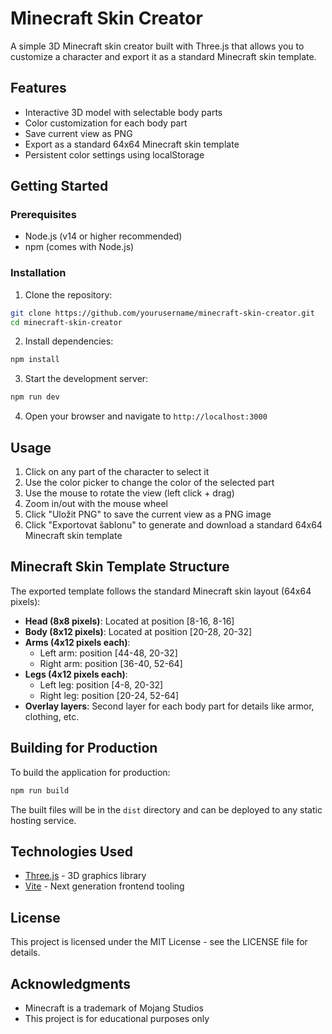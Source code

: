# Minecraft Skin Creator

A simple 3D Minecraft skin creator built with Three.js that allows you to customize a character and export it as a standard Minecraft skin template.

## Features

- Interactive 3D model with selectable body parts
- Color customization for each body part
- Save current view as PNG
- Export as a standard 64x64 Minecraft skin template
- Persistent color settings using localStorage

## Getting Started

### Prerequisites

- Node.js (v14 or higher recommended)
- npm (comes with Node.js)

### Installation

1. Clone the repository:
```bash
git clone https://github.com/yourusername/minecraft-skin-creator.git
cd minecraft-skin-creator
```

2. Install dependencies:
```bash
npm install
```

3. Start the development server:
```bash
npm run dev
```

4. Open your browser and navigate to `http://localhost:3000`

## Usage

1. Click on any part of the character to select it
2. Use the color picker to change the color of the selected part
3. Use the mouse to rotate the view (left click + drag)
4. Zoom in/out with the mouse wheel
5. Click "Uložit PNG" to save the current view as a PNG image
6. Click "Exportovat šablonu" to generate and download a standard 64x64 Minecraft skin template

## Minecraft Skin Template Structure

The exported template follows the standard Minecraft skin layout (64x64 pixels):

- **Head (8x8 pixels)**: Located at position [8-16, 8-16]
- **Body (8x12 pixels)**: Located at position [20-28, 20-32]
- **Arms (4x12 pixels each)**:
  - Left arm: position [44-48, 20-32]
  - Right arm: position [36-40, 52-64]
- **Legs (4x12 pixels each)**:
  - Left leg: position [4-8, 20-32]
  - Right leg: position [20-24, 52-64]
- **Overlay layers**: Second layer for each body part for details like armor, clothing, etc.

## Building for Production

To build the application for production:

```bash
npm run build
```

The built files will be in the `dist` directory and can be deployed to any static hosting service.

## Technologies Used

- [Three.js](https://threejs.org/) - 3D graphics library
- [Vite](https://vitejs.dev/) - Next generation frontend tooling

## License

This project is licensed under the MIT License - see the LICENSE file for details.

## Acknowledgments

- Minecraft is a trademark of Mojang Studios
- This project is for educational purposes only
